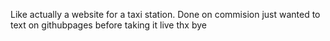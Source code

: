 Like actually a website for a taxi station. Done on commision just wanted to text on githubpages before taking it live thx bye
